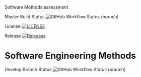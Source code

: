 Software Methods assessment

Master Build Status ![GitHub Workflow Status (branch)](https://img.shields.io/github/actions/workflow/status/MFB-Napier/sem/main.yml?branch=master)

License [![LICENSE](https://img.shields.io/github/license/MFB-Napier/sem.svg?style=flat-square)](https://github.com/MFB-Napier/sem/blob/master/LICENSE)

Release [![Releases](https://img.shields.io/github/release/MFB-Napier/sem/all.svg?style=flat-square)](https://github.com/MFB-Napier/sem/releases)

# Software Engineering Methods
Develop Branch Status ![GitHub Workflow Status (branch)](https://img.shields.io/github/actions/workflow/status/MFB-Napier/sem/main.yml?branch=develop)